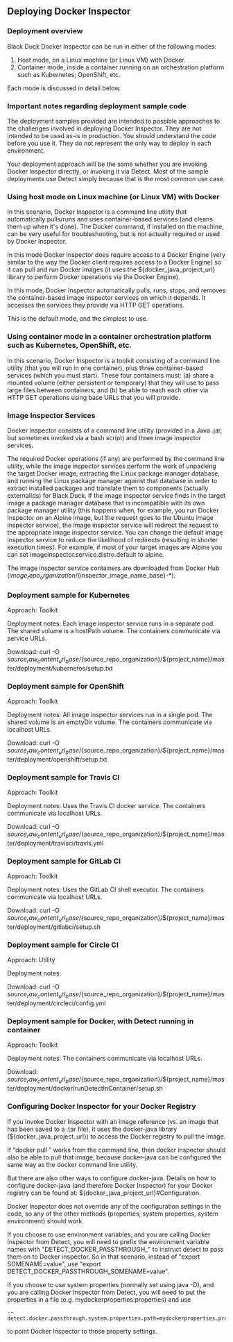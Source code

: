 ## Deploying Docker Inspector

### Deployment overview

Black Duck Docker Inspector can be run in either of the following modes:

1. Host mode, on a Linux machine (or Linux VM) with Docker.
2. Container mode, inside a container running on an orchestration platform such as Kubernetes, OpenShift, etc.

Each mode is discussed in detail below.

### Important notes regarding deployment sample code

The deployment samples provided are intended to possible approaches to the challenges
involved in deploying Docker Inspector. They are not intended to be used as-is in production.
You should understand the code before you use it. They do not represent the only way to deploy in each environment.

Your deployment approach will be the same whether you are invoking Docker Inspector directly, or invoking it via Detect.
Most of the sample deployments use Detect simply because that is the most common use case.

### Using host mode on Linux machine (or Linux VM) with Docker

In this scenario, Docker Inspector is a command line utility that automatically pulls/runs and uses container-based services 
(and cleans them up when it's done). The Docker command, if installed on the machine, can be very useful for troubleshooting, but is not actually
required or used by Docker Inspector.

In this mode Docker Inspector does require access to a Docker Engine (very similar to the way the Docker client requires
access to a Docker Engine) so it can pull and run Docker images (it uses the ${docker_java_project_url}
library to perform Docker operations via the Docker Engine).

In this mode, Docker Inspector automatically pulls, runs, stops, and removes the container-based image inspector services
on which it depends. It accesses the services they provide via HTTP GET operations.

This is the default mode, and the simplest to use.

### Using container mode in a container orchestration platform such as Kubernetes, OpenShift, etc.

In this scenario, Docker Inspector is a toolkit consisting of a command line utility (that you will run in one container), plus
three container-based services (which you must start). These four containers must:
(a) share a mounted volume (either persistent or temporary) that they will use to pass large files between containers, and
(b) be able to reach each other via HTTP GET operations using base URLs that you will provide.

### Image Inspector Services

Docker Inspector consists of a command line utility (provided in a Java .jar, but sometimes invoked via a bash script)
and three image inspector services.

The required Docker operations (if any) are performed by the command line utility, while the image inspector services
perform the work of unpacking the target Docker image, extracting the Linux package manager database,
and running the Linux package manager against that database in order to extract installed packages
and translate them to components (actually externalIds) for Black Duck. If the image inspector service
finds in the target image a package manager database that is incompatible with its own package manager utility
(this happens when, for example, you run Docker Inspector on an Alpine image, but the request goes to the
Ubuntu image inspector service), the image inspector service will redirect the request to the appropriate
image inspector service. You can change the default image inspector service to reduce the likelihood
of redirects (resulting in shorter execution times). For example, if most of your target images are Alpine
you can set imageinspector.service.distro.default to alpine.

The image inspector service containers are downloaded from Docker Hub (${image_repo_organization}/${inspector_image_name_base}-*).

### Deployment sample for Kubernetes

Approach: Toolkit

Deployment notes: Each image inspector service runs in a separate pod.
The shared volume is a hostPath volume. The containers communicate via service URLs.

Download: curl -O ${source_raw_content_url_base}/${source_repo_organization}/${project_name}/master/deployment/kubernetes/setup.txt

### Deployment sample for OpenShift

Approach: Toolkit

Deployment notes: All image inspector services run in a single pod. The shared volume is an emptyDir volume.
The containers communicate via localhost URLs.

Download: curl -O ${source_raw_content_url_base}/${source_repo_organization}/${project_name}/master/deployment/openshift/setup.txt

### Deployment sample for Travis CI

Approach: Toolkit

Deployment notes: Uses the Travis CI docker service.
The containers communicate via localhost URLs.

Download: curl -O ${source_raw_content_url_base}/${source_repo_organization}/${project_name}/master/deployment/travisci/travis.yml

### Deployment sample for GitLab CI

Approach: Toolkit

Deployment notes: Uses the GitLab CI shell executor.
The containers communicate via localhost URLs.

Download: curl -O ${source_raw_content_url_base}/${source_repo_organization}/${project_name}/master/deployment/gitlabci/setup.sh

### Deployment sample for Circle CI

Approach: Utility

Deployment notes: 

Download: curl -O ${source_raw_content_url_base}/${source_repo_organization}/${project_name}/master/deployment/circleci/config.yml

### Deployment sample for Docker, with Detect running in container

Approach: Toolkit

Deployment notes: The containers communicate via localhost URLs.

Download: ${source_raw_content_url_base}/${source_repo_organization}/${project_name}/master/deployment/docker/runDetectInContainer/setup.sh			

### Configuring Docker Inspector for your Docker Registry

If you invoke Docker Inspector with an image reference (vs. an image that has been saved to a .tar file),
it uses the docker-java library (${docker_java_project_url}) to access the Docker registry
to pull the image. 

If “docker pull <targetimage>” works from the command line, then docker inspector should also be able
to pull that image, because docker-java can be configured the same way as the docker command line utility. 

But there are also other ways to configure docker-java. Details on how to configure docker-java
(and therefore Docker Inspector) for your Docker registry can
be found at: ${docker_java_project_url}#Configuration.

Docker Inspector does not override any of the configuration settings in the code,
so any of the other methods (properties, system properties, system environment) should work.

If you choose to use environment variables, and you are calling Docker Inspector from Detect,
you will need to prefix the environment variable names with "DETECT_DOCKER_PASSTHROUGH_" to
instruct detect to pass them on to Docker inspector.
So in that scenario, instead of "export SOMENAME=value", use "export DETECT_DOCKER_PASSTHROUGH_SOMENAME=value".

If you choose to use system properties (normally set using java -D),
and you are calling Docker Inspector from Detect, you will need to
put the properties in a file (e.g. mydockerproperties.properties) and use 
```
--detect.docker.passthrough.system.properties.path=mydockerproperties.properties
```
to point Docker Inspector to those property settings.
